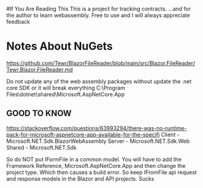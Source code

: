 #If You Are Reading This
This is a project for tracking contracts. ...and for the author to learn webassembly. Free to use and I will always appreciate feedback

# Notes About NuGets
https://github.com/Tewr/BlazorFileReader/blob/main/src/Blazor.FileReader/Tewr.Blazor.FileReader.md

Do not update any of the web assembly packages without update the .net core SDK or it will break everything
C:\Program Files\dotnet\shared\Microsoft.AspNetCore.App


## GOOD TO KNOW
https://stackoverflow.com/questions/63993294/there-was-no-runtime-pack-for-microsoft-aspnetcore-app-available-for-the-specifi
Client - Microsoft.NET.Sdk.BlazorWebAssembly
Server - Microsoft.NET.Sdk.Web
Shared - Microsoft.NET.Sdk

So do NOT put IFormFile in a common model. You will have to add the Framework Reference, Microsoft.AspNetCore.App and then 
change the project type. Which then causes a build error. So keep IFromFile api request and response models in the Blazor and API projects. Sucks